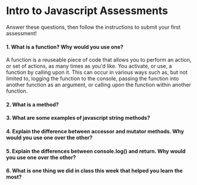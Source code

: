 # Intro to Javascript Assessments

Answer these questions, then follow the instructions to submit your first assessment!

#### 1. What is a function? Why would you use one?
A function is a reuseable piece of code that allows you to perform an action, or set of actions, as many times as you'd like. You activate, or use, a function by calling upon it. This can occur in various ways such as, but not limited to, logging the function to the console, passing the function into another function as an argument, or calling upon the function within another function.

#### 2. What is a method?

#### 3. What are some examples of javascript string methods?

#### 4. Explain the difference between accessor and mutator methods. Why would you use one over the other?

#### 5. Explain the differences between console.log() and return. Why would you use one over the other?

#### 6. What is one thing we did in class this week that helped you learn the most?  

